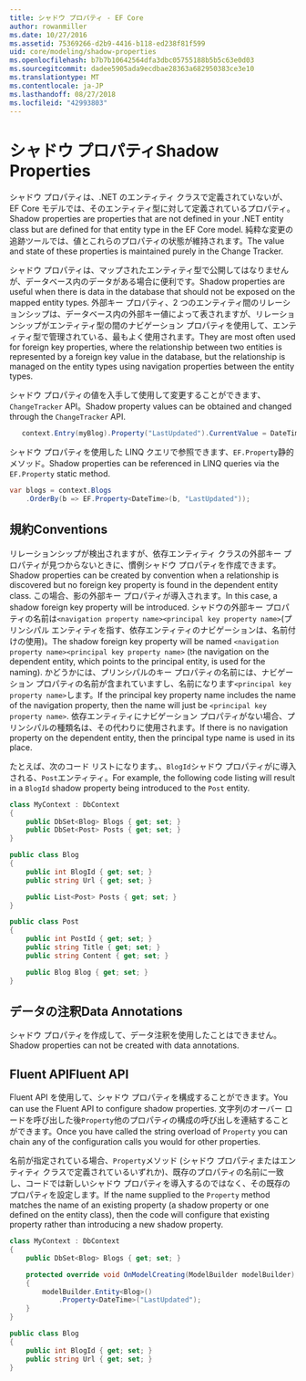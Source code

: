 ```yaml
---
title: シャドウ プロパティ - EF Core
author: rowanmiller
ms.date: 10/27/2016
ms.assetid: 75369266-d2b9-4416-b118-ed238f81f599
uid: core/modeling/shadow-properties
ms.openlocfilehash: b7b7b10642564dfa3dbc05755188b5b5c63e0d03
ms.sourcegitcommit: dadee5905ada9ecdbae28363a682950383ce3e10
ms.translationtype: MT
ms.contentlocale: ja-JP
ms.lasthandoff: 08/27/2018
ms.locfileid: "42993803"
---
```

# <a name="shadow-properties"></a><span data-ttu-id="4e51d-102">シャドウ プロパティ</span><span class="sxs-lookup"><span data-stu-id="4e51d-102">Shadow Properties</span></span>

<span data-ttu-id="4e51d-103">シャドウ プロパティは、.NET のエンティティ クラスで定義されていないが、EF Core モデルでは、そのエンティティ型に対して定義されているプロパティ。</span><span class="sxs-lookup"><span data-stu-id="4e51d-103">Shadow properties are properties that are not defined in your .NET entity class but are defined for that entity type in the EF Core model.</span></span> <span data-ttu-id="4e51d-104">純粋な変更の追跡ツールでは、値とこれらのプロパティの状態が維持されます。</span><span class="sxs-lookup"><span data-stu-id="4e51d-104">The value and state of these properties is maintained purely in the Change Tracker.</span></span>

<span data-ttu-id="4e51d-105">シャドウ プロパティは、マップされたエンティティ型で公開してはなりませんが、データベース内のデータがある場合に便利です。</span><span class="sxs-lookup"><span data-stu-id="4e51d-105">Shadow properties are useful when there is data in the database that should not be exposed on the mapped entity types.</span></span> <span data-ttu-id="4e51d-106">外部キー プロパティ、2 つのエンティティ間のリレーションシップは、データベース内の外部キー値によって表されますが、リレーションシップがエンティティ型の間のナビゲーション プロパティを使用して、エンティティ型で管理されている、最もよく使用されます。</span><span class="sxs-lookup"><span data-stu-id="4e51d-106">They are most often used for foreign key properties, where the relationship between two entities is represented by a foreign key value in the database, but the relationship is managed on the entity types using navigation properties between the entity types.</span></span>

<span data-ttu-id="4e51d-107">シャドウ プロパティの値を入手して使用して変更することができます、 `ChangeTracker` API。</span><span class="sxs-lookup"><span data-stu-id="4e51d-107">Shadow property values can be obtained and changed through the `ChangeTracker` API.</span></span>

``` csharp
   context.Entry(myBlog).Property("LastUpdated").CurrentValue = DateTime.Now;
```

<span data-ttu-id="4e51d-108">シャドウ プロパティを使用した LINQ クエリで参照できます、`EF.Property`静的メソッド。</span><span class="sxs-lookup"><span data-stu-id="4e51d-108">Shadow properties can be referenced in LINQ queries via the `EF.Property` static method.</span></span>

``` csharp
var blogs = context.Blogs
    .OrderBy(b => EF.Property<DateTime>(b, "LastUpdated"));
```

## <a name="conventions"></a><span data-ttu-id="4e51d-109">規約</span><span class="sxs-lookup"><span data-stu-id="4e51d-109">Conventions</span></span>

<span data-ttu-id="4e51d-110">リレーションシップが検出されますが、依存エンティティ クラスの外部キー プロパティが見つからないときに、慣例シャドウ プロパティを作成できます。</span><span class="sxs-lookup"><span data-stu-id="4e51d-110">Shadow properties can be created by convention when a relationship is discovered but no foreign key property is found in the dependent entity class.</span></span> <span data-ttu-id="4e51d-111">この場合、影の外部キー プロパティが導入されます。</span><span class="sxs-lookup"><span data-stu-id="4e51d-111">In this case, a shadow foreign key property will be introduced.</span></span> <span data-ttu-id="4e51d-112">シャドウの外部キー プロパティの名前は`<navigation property name><principal key property name>`(プリンシパル エンティティを指す、依存エンティティのナビゲーションは、名前付けの使用)。</span><span class="sxs-lookup"><span data-stu-id="4e51d-112">The shadow foreign key property will be named `<navigation property name><principal key property name>` (the navigation on the dependent entity, which points to the principal entity, is used for the naming).</span></span> <span data-ttu-id="4e51d-113">かどうかには、プリンシパルのキー プロパティの名前には、ナビゲーション プロパティの名前が含まれていますし、名前になります`<principal key property name>`します。</span><span class="sxs-lookup"><span data-stu-id="4e51d-113">If the principal key property name includes the name of the navigation property, then the name will just be `<principal key property name>`.</span></span> <span data-ttu-id="4e51d-114">依存エンティティにナビゲーション プロパティがない場合、プリンシパルの種類名は、その代わりに使用されます。</span><span class="sxs-lookup"><span data-stu-id="4e51d-114">If there is no navigation property on the dependent entity, then the principal type name is used in its place.</span></span>

<span data-ttu-id="4e51d-115">たとえば、次のコード リストになります。、`BlogId`シャドウ プロパティがに導入される、`Post`エンティティ。</span><span class="sxs-lookup"><span data-stu-id="4e51d-115">For example, the following code listing will result in a `BlogId` shadow property being introduced to the `Post` entity.</span></span>

<!-- [!code-csharp[Main](samples/core/Modeling/Conventions/Samples/ShadowForeignKey.cs)] -->
``` csharp
class MyContext : DbContext
{
    public DbSet<Blog> Blogs { get; set; }
    public DbSet<Post> Posts { get; set; }
}

public class Blog
{
    public int BlogId { get; set; }
    public string Url { get; set; }

    public List<Post> Posts { get; set; }
}

public class Post
{
    public int PostId { get; set; }
    public string Title { get; set; }
    public string Content { get; set; }

    public Blog Blog { get; set; }
}
```

## <a name="data-annotations"></a><span data-ttu-id="4e51d-116">データの注釈</span><span class="sxs-lookup"><span data-stu-id="4e51d-116">Data Annotations</span></span>

<span data-ttu-id="4e51d-117">シャドウ プロパティを作成して、データ注釈を使用したことはできません。</span><span class="sxs-lookup"><span data-stu-id="4e51d-117">Shadow properties can not be created with data annotations.</span></span>

## <a name="fluent-api"></a><span data-ttu-id="4e51d-118">Fluent API</span><span class="sxs-lookup"><span data-stu-id="4e51d-118">Fluent API</span></span>

<span data-ttu-id="4e51d-119">Fluent API を使用して、シャドウ プロパティを構成することができます。</span><span class="sxs-lookup"><span data-stu-id="4e51d-119">You can use the Fluent API to configure shadow properties.</span></span> <span data-ttu-id="4e51d-120">文字列のオーバー ロードを呼び出した後`Property`他のプロパティの構成の呼び出しを連結することができます。</span><span class="sxs-lookup"><span data-stu-id="4e51d-120">Once you have called the string overload of `Property` you can chain any of the configuration calls you would for other properties.</span></span>

<span data-ttu-id="4e51d-121">名前が指定されている場合、`Property`メソッド (シャドウ プロパティまたはエンティティ クラスで定義されているいずれか)、既存のプロパティの名前に一致し、コードでは新しいシャドウ プロパティを導入するのではなく、その既存のプロパティを設定します。</span><span class="sxs-lookup"><span data-stu-id="4e51d-121">If the name supplied to the `Property` method matches the name of an existing property (a shadow property or one defined on the entity class), then the code will configure that existing property rather than introducing a new shadow property.</span></span>

<!-- [!code-csharp[Main](samples/core/Modeling/FluentAPI/Samples/ShadowProperty.cs?highlight=7,8)] -->
``` csharp
class MyContext : DbContext
{
    public DbSet<Blog> Blogs { get; set; }

    protected override void OnModelCreating(ModelBuilder modelBuilder)
    {
        modelBuilder.Entity<Blog>()
            .Property<DateTime>("LastUpdated");
    }
}

public class Blog
{
    public int BlogId { get; set; }
    public string Url { get; set; }
}
```
